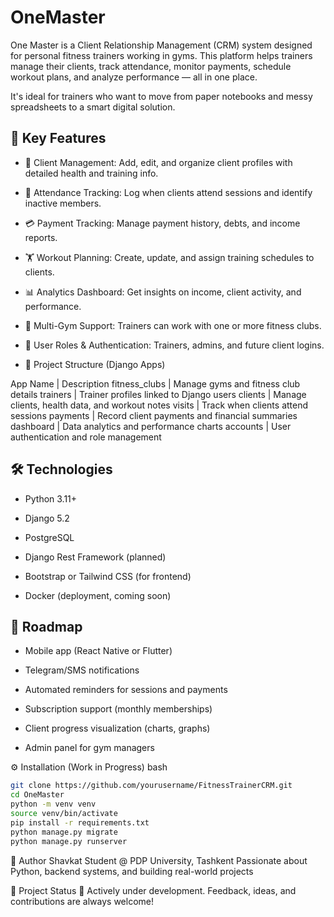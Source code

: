 # OneMaster
One Master is a Client Relationship Management (CRM) system designed for personal fitness trainers working in gyms. This platform helps trainers manage their clients, track attendance, monitor payments, schedule workout plans, and analyze performance — all in one place.

It's ideal for trainers who want to move from paper notebooks and messy spreadsheets to a smart digital solution.

## 🚀 Key Features
 - 👥 Client Management: Add, edit, and organize client profiles with detailed health and training info.

 - 📆 Attendance Tracking: Log when clients attend sessions and identify inactive members.

 - 💳 Payment Tracking: Manage payment history, debts, and income reports.

 - 🏋️ Workout Planning: Create, update, and assign training schedules to clients.

 - 📊 Analytics Dashboard: Get insights on income, client activity, and performance.

 - 🏢 Multi-Gym Support: Trainers can work with one or more fitness clubs.

 - 🔐 User Roles & Authentication: Trainers, admins, and future client logins.

 - 🧩 Project Structure (Django Apps)

App Name | Description
fitness_clubs | Manage gyms and fitness club details
trainers | Trainer profiles linked to Django users
clients | Manage clients, health data, and workout notes
visits | Track when clients attend sessions
payments | Record client payments and financial summaries
dashboard | Data analytics and performance charts
accounts | User authentication and role management

## 🛠️ Technologies

  - Python 3.11+

  - Django 5.2

  - PostgreSQL

  - Django Rest Framework (planned)

  - Bootstrap or Tailwind CSS (for frontend)

  - Docker (deployment, coming soon)

## 🔮 Roadmap
 
 - Mobile app (React Native or Flutter)

 - Telegram/SMS notifications

 - Automated reminders for sessions and payments

 - Subscription support (monthly memberships)

 - Client progress visualization (charts, graphs)

 - Admin panel for gym managers

⚙️ Installation (Work in Progress)
bash

```bash
git clone https://github.com/yourusername/FitnessTrainerCRM.git
cd OneMaster
python -m venv venv
source venv/bin/activate
pip install -r requirements.txt
python manage.py migrate
python manage.py runserver
```
🤝 Author
Shavkat
Student @ PDP University, Tashkent
Passionate about Python, backend systems, and building real-world projects

📌 Project Status
🚧 Actively under development.
Feedback, ideas, and contributions are always welcome!


